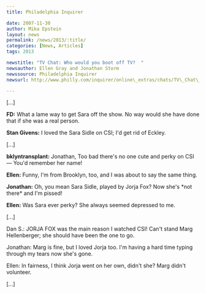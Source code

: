 ```yaml
---
title: Philadelphia Inquirer

date: 2007-11-30
author: Mika Epstein
layout: news
permalink: /news/2013/:title/
categories: [News, Articles]
tags: 2013

newstitle: "TV Chat: Who would you boot off TV?  "
newsauthor: Ellen Gray and Jonathan Storm  
newssource: Philadelphia Inquirer  
newsurl: http://www.philly.com/inquirer/online\_extras/chats/TV\_Chat\_Who\_would\_you\_boot\_off\_TV.html  

---
```


[...]

**FD:** What a lame way to get Sara off the show. No way would she have done that if she was a real person. 

**Stan Givens:** I loved the Sara Sidle on CSI; I'd get rid of Eckley. 

[...]

**bklyntransplant:** Jonathan, Too bad there's no one cute and perky on CSI &#8212; You'd remember her name! 

**Ellen:** Funny, I'm from Brooklyn, too, and I was about to say the same thing. 

**Jonathan:** Oh, you mean Sara Sidle, played by Jorja Fox? Now she's \*not there\* and I'm pissed! 

**Ellen:** Was Sara ever perky? She always seemed depressed to me. 

[...]

Dan S.: JORJA FOX was the main reason I watched CSI! Can't stand Marg Hellenberger; she should have been the one to go. 

Jonathan: Marg is fine, but I loved Jorja too. I'm having a hard time typing through my tears now she's gone. 

Ellen: In fairness, I think Jorja went on her own, didn't she? Marg didn't volunteer. 

[...]


